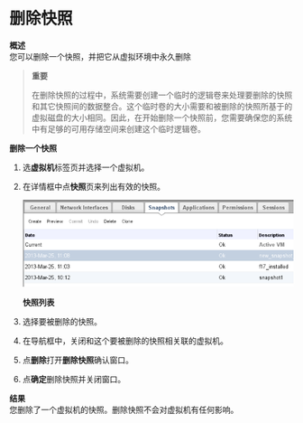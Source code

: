 # 删除快照

**概述**<br/>
您可以删除一个快照，并把它从虚拟环境中永久删除


> **重要**
>
> 在删除快照的过程中，系统需要创建一个临时的逻辑卷来处理要删除的快照和其它快照间的数据整合。这个临时卷的大小需要和被删除的快照所基于的虚拟磁盘的大小相同。因此，在开始删除一个快照前，您需要确保您的系统中有足够的可用存储空间来创建这个临时逻辑卷。


**删除一个快照**

1. 选**虚拟机**标签页并选择一个虚拟机。

2. 在详情框中点**快照**页来列出有效的快照。

   ![快照列表](../../images/delete_snapshot_tab.png)

   **快照列表**

3. 选择要被删除的快照。

4. 在导航框中，关闭和这个要被删除的快照相关联的虚拟机。

5. 点**删除**打开**删除快照**确认窗口。

6. 点**确定**删除快照并关闭窗口。


**结果**<br/>
您删除了一个虚拟机的快照。删除快照不会对虚拟机有任何影响。
